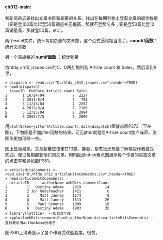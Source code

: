 #### ch012-main:
某新闻杂志要找出文章书目和销量的关系，找出在每期刊物上登载文章的最优数量（要是登100篇比起登50篇销量并无提高，那就不登那么多；要是登50篇比登10篇销量高，那就登50篇，etc）。

两个excel文件，统计每期杂志的文章数，这个公式逼格相当高了。__countif函数__：统计文章数 

另一个高逼格的 __sumif函数__ ：统计销量 

给hfda_ch12_issues.csv的C、D两列加列名 Article count 和 Sales，然后读到R里，
```
> dispatch <- read.csv("D:/hfda_ch12_issues.csv",header=TRUE)
> head(dispatch)
  issueID  PubDate Article.count Sales
1       1 10/24/04             7  2227
2       2 2011/8/4             5   703
3       3 11/23/04             7  2252
4       4 2012/8/4             7  2180
5       5 12/23/04             8  2894
6       6 2001/7/5             7  2006
```
用```plot(Sales~jitter(Article.count),data=dispatch)```画散点图P373（下左图），下右图是不加jitter函数的结果。可见jitter就是给Article.count加点噪声，使图形更加可辨一些。
   
图上显而易见，文章数量应该定在10篇。接着，杂志社还想要了解哪些作者最受欢迎，保证每期都登他们的文章。用R画出lattice散点图展示每个作者的每篇文章的点击率和评论数P381。
```
> articleHitsComments <- read.csv("D:/hfda_ch12_articleHitsComments.csv",header=TRUE)
> head(articleHitsComments)
  articleID      authorName webHits commentCount
1         1   Destiny Adams    2019           14
2         2 Jon Radermacher    1421            6
3         3     Matt Janney    1174            8
4         4     Matt Janney    1613           26
5         5    Paul Semenec    1099           10
6         6   Destiny Adams    1903           26
> library(lattice)  --加载这个库
> xyplot(webHits~commentCount|authorName,data=articleHitsComments)  --竖线表示用authorName分格子
```
图P381上清晰显示了各个作者受欢迎程度，很赞。
